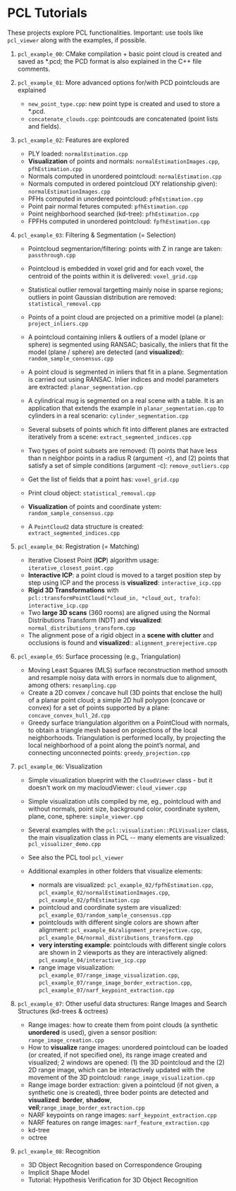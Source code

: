 # PCL Tutorials

These projects explore PCL functionalities.
Important: use tools like `pcl_viewer` along with the examples, if possible.

1. `pcl_example_00`: CMake compilation + basic point cloud is created and saved as *.pcd; the PCD format is also explained in the C++ file comments.

2. `pcl_example_01`: More advanced options for/with PCD pointclouds are explained

    - `new_point_type.cpp`: new point type is created and used to store a *.pcd.
    - `concatenate_clouds.cpp`: pointcouds are concatenated (point lists and fields).

3. `pcl_example_02`: Features are explored

    - PLY loaded: `normalEstimation.cpp`
    - **Visualization** of points and normals: `normalEstimationImages.cpp`, `pfhEstimation.cpp`
    - Normals computed in unordered pointcloud: `normalEstimation.cpp`
    - Normals computed in ordered pointcloud (XY relationship given): `normalEstimationImages.cpp`
    - PFHs computed in unordered pointcloud: `pfhEstimation.cpp`
    - Point pair normal fetures computed: `pfhEstimation.cpp`
    - Point neighborhood searched (kd-tree): `pfhEstimation.cpp`
    - FPFHs computed in unordered pointcloud: `fpfhEstimation.cpp`

4. `pcl_example_03`: Filtering & Segmentation (= Selection)

    - Pointcloud segmentarion/filtering: points with Z in range are taken: `passthrough.cpp`
    - Pointcloud is embedded in voxel grid and for each voxel, the centroid of the points within it is delivered: `voxel_grid.cpp`
    - Statistical outlier removal targetting mainly noise in sparse regions; outliers in point Gaussian distribution are removed: `statistical_removal.cpp`
    - Points of a point cloud are projected on a primitive model (a plane): `project_inliers.cpp`
    - A pointcloud containing inliers & outliers of a model (plane or sphere) is segmented using RANSAC; basically, the inliers that fit the model (plane / sphere) are detected (and **visualized**): `random_sample_consensus.cpp`
    - A point cloud is segmented in inliers that fit in a plane. Segmentation is carried out using RANSAC. Inlier indices and model parameters are extracted: `planar_segmentation.cpp`
    - A cylindrical mug is segmented on a real scene with a table. It is an application that extends the example in `planar_segmentation.cpp` to cylinders in a real scenario: `cylinder_segmentation.cpp`
    - Several subsets of points which fit into different planes are extracted iteratively from a scene: `extract_segmented_indices.cpp`
    - Two types of point subsets are removed: (1) points that have less than n neighbor points in a radius R (argument -r), and (2) points that satisfy a set of simple conditions (argument -c): `remove_outliers.cpp`

    - Get the list of fields that a point has: `voxel_grid.cpp`
    - Print cloud object: `statistical_removal.cpp`
    - **Visualization** of points and coordinate ystem: `random_sample_consensus.cpp`
    - A `PointCloud2` data structure is created: `extract_segmented_indices.cpp`

5. `pcl_example_04`: Registration (= Matching) 

    - Iterative Closest Point (**ICP**) algorithm usage: `iterative_closest_point.cpp`
    - **Interactive ICP**: a point cloud is moved to a target position step by step using ICP and the process is **visualized**: `interactive_icp.cpp`
    - **Rigid 3D Transformations** with `pcl::transformPointCloud(*cloud_in, *cloud_out, trafo)`: `interactive_icp.cpp`
    - Two **large 3D scans** (360 rooms) are aligned using the Normal Distributions Transform (NDT) and **visualized**: `normal_distributions_transform.cpp`
    - The alignment pose of a rigid object in a **scene with clutter** and occlusions is found and **visualized**:: `alignment_prerejective.cpp`

6. `pcl_example_05`: Surface processing (e.g., Triangulation)

    - Moving Least Squares (MLS) surface reconstruction method smooth and resample noisy data with errors in normals due to alignment, among others: `resampling.cpp`
    - Create a 2D convex / concave hull (3D points that enclose the hull) of a planar point cloud; a simple 2D hull polygon (concave or convex) for a set of points supported by a plane: `concave_convex_hull_2d.cpp`
    - Greedy surface triangulation algorithm on a PointCloud with normals, to obtain a triangle mesh based on projections of the local neighborhoods. Triangulation is performed locally, by projecting the local neighborhood of a point along the point’s normal, and connecting unconnected points: `greedy_projection.cpp`

7. `pcl_example_06`: Visualization

    - Simple visualization blueprint with the `CloudViewer` class - but it doesn't work on my macloudViewer: `cloud_viewer.cpp`
    - Simple visualization utils compiled by me, eg., pointcloud with and without normals, point size, background color, coordinate system, plane, cone, sphere: `simple_viewer.cpp`
    - Several examples with the `pcl::visualization::PCLVisualizer` class, the main visualization class in PCL -- many elements are visualized: `pcl_visualizer_demo.cpp`

    - See also the PCL tool `pcl_viewer`

    - Additional examples in other folders that visualize elements:
        - normals are visualized: `pcl_example_02/fpfhEstimation.cpp`, `pcl_example_02/normalEstimationImages.cpp`, `pcl_example_02/pfhEstimation.cpp`
        - pointcloud and coordinate system are visualized: `pcl_example_03/random_sample_consensus.cpp`
        - pointclouds with different single colors are shown after alignment: `pcl_example_04/alignment_prerejective.cpp`, `pcl_example_04/normal_distributions_transform.cpp`
        - **very intersting example**: pointclouds with different single colors are shown in 2 viewports as they are interactively aligned: `pcl_example_04/interactive_icp.cpp`
        - range image visualization: `pcl_example_07/range_image_visualization.cpp`, `pcl_example_07/range_image_border_extraction.cpp`, `pcl_example_07/narf_keypoint_extraction.cpp`

8. `pcl_example_07`: Other useful data structures: Range Images and Search Structures (kd-trees & octrees)

    - Range images: how to create them from point clouds (a synthetic **unordered** is used), given a sensor position: `range_image_creation.cpp`
    - How to **visualize** range images: unordered pointcloud can be loaded (or created, if not specified one), its range image created and visualized; 2 windows are opened: (1) the 3D pointcloud and the (2) 2D range image, which can be interactively updated with the movement of the 3D pointcloud: `range_image_visualization.cpp`
    - Range image border extraction: given a pointcloud (if not given, a synthetic one is created), three boder points are detected and **visualized**: **border**, **shadow**, **veil**;`range_image_border_extraction.cpp`
    - NARF keypoints on range images: `narf_keypoint_extraction.cpp`
    - NARF features on range images: `narf_feature_extraction.cpp`
    - kd-tree
    - octree

9. `pcl_example_08`: Recognition

    - 3D Object Recognition based on Correspondence Grouping
    - Implicit Shape Model
    - Tutorial: Hypothesis Verification for 3D Object Recognition
